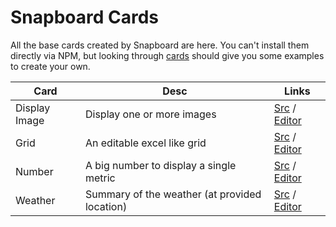 # Snapboard Cards

All the base cards created by Snapboard are here. You can't install them directly via NPM, but looking through [cards](https://github.com/snapboard/snapboard-cards/tree/master/cards) should give you some examples to create your own.

| Card          | Desc                                          | Links                |
|---------------|-----------------------------------------------|----------------------|
| Display Image | Display one or more images                    | [Src](https://github.com/snapboard/snapboard-cards/tree/master/cards/display-an-image) / [Editor](https://snapboard.io/editor/cwjkMNybv6aVlPdkqbar) |
| Grid          | An editable excel like grid                   | [Src](https://github.com/snapboard/snapboard-cards/tree/master/cards/grid) / [Editor](https://snapboard.io/editor/wrsqGXiMQTw40v7QMbfQ) |
| Number        | A big number to display a single metric       | [Src](https://github.com/snapboard/snapboard-cards/tree/master/cards/number) / [Editor](https://snapboard.io/editor/gAmtp3Hm4Gzj4jdxsHoy) |
| Weather       | Summary of the weather (at provided location) | [Src](https://github.com/snapboard/snapboard-cards/tree/master/cards/weather) / [Editor](https://snapboard.io/editor/N9VcZkKuzHhAWGQuhbo8) |